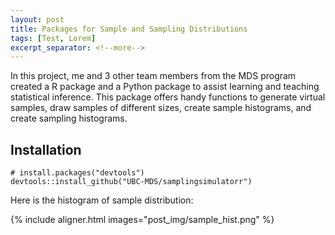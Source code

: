 ```yaml
---
layout: post
title: Packages for Sample and Sampling Distributions
tags: [Test, Lorem]
excerpt_separator: <!--more-->
---
```


In this project, me and 3 other team members from the MDS program created a R package and a Python package to assist learning and teaching statistical inference. This package offers handy functions to generate virtual samples, draw samples of different sizes, create sample histograms, and create sampling histograms.
<!--more-->
## Installation

```
# install.packages("devtools")
devtools::install_github("UBC-MDS/samplingsimulatorr")
```

Here is the histogram of sample distribution:

{% include aligner.html images="post_img/sample_hist.png" %}

